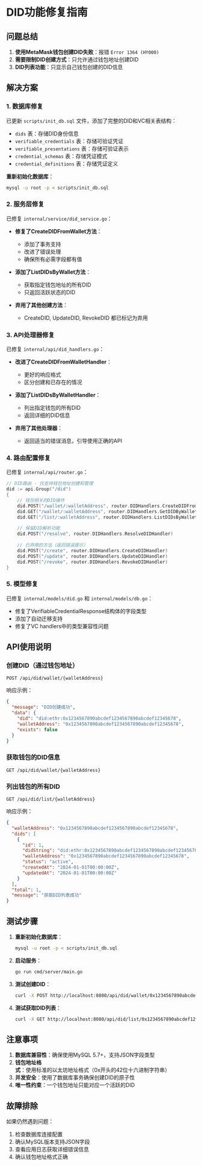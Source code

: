 # DID功能修复指南

## 问题总结

1. **使用MetaMask钱包创建DID失败**：报错 `Error 1364 (HY000)`
2. **需要限制DID创建方式**：只允许通过钱包地址创建DID
3. **DID列表功能**：只显示自己钱包创建的DID信息

## 解决方案

### 1. 数据库修复

已更新 `scripts/init_db.sql` 文件，添加了完整的DID和VC相关表结构：

- `dids` 表：存储DID身份信息
- `verifiable_credentials` 表：存储可验证凭证
- `verifiable_presentations` 表：存储可验证表示
- `credential_schemas` 表：存储凭证模式
- `credential_definitions` 表：存储凭证定义

**重新初始化数据库**：
```bash
mysql -u root -p < scripts/init_db.sql
```

### 2. 服务层修复

已修复 `internal/service/did_service.go`：

- **修复了CreateDIDFromWallet方法**：
  - 添加了事务支持
  - 改进了错误处理
  - 确保所有必需字段都有值
  
- **添加了ListDIDsByWallet方法**：
  - 获取指定钱包地址的所有DID
  - 只返回活跃状态的DID

- **弃用了其他创建方法**：
  - CreateDID, UpdateDID, RevokeDID 都已标记为弃用

### 3. API处理器修复

已修复 `internal/api/did_handlers.go`：

- **改进了CreateDIDFromWalletHandler**：
  - 更好的响应格式
  - 区分创建和已存在的情况
  
- **添加了ListDIDsByWalletHandler**：
  - 列出指定钱包的所有DID
  - 返回详细的DID信息

- **弃用了其他处理器**：
  - 返回适当的错误消息，引导使用正确的API

### 4. 路由配置修复

已修复 `internal/api/router.go`：

```go
// DID路由 - 仅支持钱包地址创建和管理
did := api.Group("/did")
{
    // 钱包相关的DID操作
    did.POST("/wallet/:walletAddress", router.DIDHandlers.CreateDIDFromWalletHandler)  // 通过钱包地址创建DID
    did.GET("/wallet/:walletAddress", router.DIDHandlers.GetDIDByWalletHandler)        // 获取钱包的DID信息
    did.GET("/list/:walletAddress", router.DIDHandlers.ListDIDsByWalletHandler)        // 列出钱包的所有DID
    
    // 保留DID解析功能
    did.POST("/resolve", router.DIDHandlers.ResolveDIDHandler)                         // 解析DID文档
    
    // 已弃用的方法（返回错误提示）
    did.POST("/create", router.DIDHandlers.CreateDIDHandler)                           // 已弃用
    did.POST("/update", router.DIDHandlers.UpdateDIDHandler)                           // 已弃用
    did.POST("/revoke", router.DIDHandlers.RevokeDIDHandler)                           // 已弃用
}
```

### 5. 模型修复

已修复 `internal/models/did.go` 和 `internal/models/db.go`：

- 修复了VerifiableCredentialResponse结构体的字段类型
- 添加了自动迁移支持
- 修复了VC handlers中的类型兼容性问题

## API使用说明

### 创建DID（通过钱包地址）
```http
POST /api/did/wallet/{walletAddress}
```

响应示例：
```json
{
  "message": "DID创建成功",
  "data": {
    "did": "did:ethr:0x1234567890abcdef1234567890abcdef12345678",
    "walletAddress": "0x1234567890abcdef1234567890abcdef12345678",
    "exists": false
  }
}
```

### 获取钱包的DID信息
```http
GET /api/did/wallet/{walletAddress}
```

### 列出钱包的所有DID
```http
GET /api/did/list/{walletAddress}
```

响应示例：
```json
{
  "walletAddress": "0x1234567890abcdef1234567890abcdef12345678",
  "dids": [
    {
      "id": 1,
      "didString": "did:ethr:0x1234567890abcdef1234567890abcdef12345678",
      "walletAddress": "0x1234567890abcdef1234567890abcdef12345678",
      "status": "active",
      "createdAt": "2024-01-01T00:00:00Z",
      "updatedAt": "2024-01-01T00:00:00Z"
    }
  ],
  "total": 1,
  "message": "获取DID列表成功"
}
```

## 测试步骤

1. **重新初始化数据库**：
   ```bash
   mysql -u root -p < scripts/init_db.sql
   ```

2. **启动服务**：
   ```bash
   go run cmd/server/main.go
   ```

3. **测试创建DID**：
   ```bash
   curl -X POST http://localhost:8080/api/did/wallet/0x1234567890abcdef1234567890abcdef12345678
   ```

4. **测试获取DID列表**：
   ```bash
   curl -X GET http://localhost:8080/api/did/list/0x1234567890abcdef1234567890abcdef12345678
   ```

## 注意事项

1. **数据库兼容性**：确保使用MySQL 5.7+，支持JSON字段类型
2. **钱包地址格式**：使用标准的以太坊地址格式（0x开头的42位十六进制字符串）
3. **并发安全**：使用了数据库事务确保创建DID的原子性
4. **唯一性约束**：一个钱包地址只能对应一个活跃的DID

## 故障排除

如果仍然遇到问题：

1. 检查数据库连接配置
2. 确认MySQL版本支持JSON字段
3. 查看应用日志获取详细错误信息
4. 确认钱包地址格式正确 